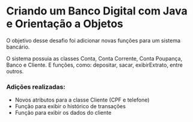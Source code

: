 # Criando um Banco Digital com Java e Orientação a Objetos

O objetivo desse desafio foi adicionar novas funções para um sistema bancário.

O sistema possuia as classes Conta, Conta Corrente, Conta Poupança, Banco e Cliente. E funções, como: depositar, sacar, exibirExtrato, entre outros.

### Adições realizadas:
- Novos atributos para a classe Cliente (CPF e telefone)
- Função para exibir o histórico de transações
- Função para exibir os dados do cliente
